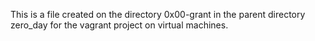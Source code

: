 This is a file created on the directory 0x00-grant in the parent directory zero_day for the vagrant project on virtual machines.

